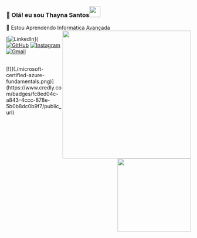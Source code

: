 ### 👤 Olá! eu sou Thayna Santos<img src="https://raw.githubusercontent.com/iampavangandhi/iampavangandhi/master/gifs/Hi.gif" width="30px">
🌱 Estou Aprendendo Informática Avançada
<img align="right" height="350em" src="https://i.pinimg.com/originals/4f/d0/c0/4fd0c049c173c9beb5a0101a84deb6f9.gif">


[![LinkedIn](https://img.shields.io/badge/LinkedIn-0077B5?style=for-the-badge&logo=linkedin&logoColor=white)](
[![GitHub](https://img.shields.io/badge/github-%23121011.svg?style=for-the-badge&logo=github&logoColor=white)](https://github.com/thaynasantosss)
[![Instagram](https://img.shields.io/badge/Instagram-E4405F?style=for-the-badge&logo=instagram&logoColor=white)](https://instagram.com/thayna.santosss_?igshid=YmMyMTA2M2Y=)
[![Gmail](https://img.shields.io/badge/-Gmail-0078D4?style=flat-square&logo=microsoft-outlook&logoColor=whitelink=mailto:thayna.2015.09@gmail.com)](thayna.2015.09@gmail.com)



</div>

<br>

   <img src="https://gifdb.com/images/file/valorant-agent-reyna-sticker-455r2w4o8k1y5d1g.gif" height="200" align="right">
[![](./microsoft-certified-azure-fundamentals.png)](https://www.credly.com/badges/fc8ed04c-a843-4ccc-878e-5b0b8dc0b9f7/public_url)
<!-- - Microsoft Certified: [⭐ Azure Fundamentals](https://learn.microsoft.com/media/learn/certification/badges/microsoft-certified-fundamentals-badge.svg?branch=main)
<!---
thaynasantosss/thaynasantosss is a ✨ special ✨ repository because its `README.md` (this file) appears on your GitHub profile.
You can click the Preview link to take a look at your changes.
--->

